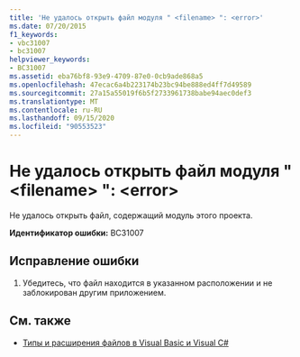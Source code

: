 ```yaml
---
title: 'Не удалось открыть файл модуля " <filename> ": <error>'
ms.date: 07/20/2015
f1_keywords:
- vbc31007
- bc31007
helpviewer_keywords:
- BC31007
ms.assetid: eba76bf8-93e9-4709-87e0-0cb9ade868a5
ms.openlocfilehash: 47ecac6a4b223174b23bc94be888ed4ff7d49589
ms.sourcegitcommit: 27a15a55019f6b5f2733961738babe94aec0def3
ms.translationtype: MT
ms.contentlocale: ru-RU
ms.lasthandoff: 09/15/2020
ms.locfileid: "90553523"
---
```

# <a name="unable-to-open-module-file-filename-error"></a>Не удалось открыть файл модуля " \<filename> ": \<error>
Не удалось открыть файл, содержащий модуль этого проекта.  
  
 **Идентификатор ошибки:** BC31007  
  
## <a name="to-correct-this-error"></a>Исправление ошибки  
  
1. Убедитесь, что файл находится в указанном расположении и не заблокирован другим приложением.  
  
## <a name="see-also"></a>См. также

- [Типы и расширения файлов в Visual Basic и Visual C#](/previous-versions/visualstudio/visual-studio-2010/8k0zafxb(v=vs.100))
